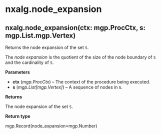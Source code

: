 # nxalg.node\_expansion

## nxalg.node\_expansion\(ctx: mgp.ProcCtx, s: mgp.List.mgp.Vertex\)

Returns the node expansion of the set `S`.

The _node expansion_ is the quotient of the size of the node boundary of `S` and the cardinality of `S`.

**Parameters**

* **ctx** \(_mgp.ProcCtx_\) – The context of the procedure being executed.
* **s** \(_mgp.List\[mgp.Vertex\]_\) – A sequence of nodes in `G`.

**Returns**

The node expansion of the set `S`.

**Return type**

mgp.Record\(node\_expansion=mgp.Number\)

